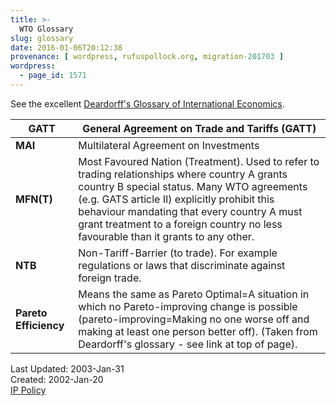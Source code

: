 ```yaml
---
title: >-
  WTO Glossary
slug: glossary
date: 2016-01-06T20:12:38
provenance: [ wordpress, rufuspollock.org, migration-201703 ]
wordpress:
  - page_id: 1571
---
```


See the excellent [Deardorff's Glossary of International Economics](http://www-personal.umich.edu/~alandear/glossary/).  
  
  
**GATT** | General Agreement on Trade and Tariffs (GATT)  
---|---  
**MAI** | Multilateral Agreement on Investments  
**MFN(T)** | Most Favoured Nation (Treatment). Used to refer to trading relationships where country A grants country B special status. Many WTO agreements (e.g. GATS article II) explicitly prohibit this behaviour mandating that every country A must grant treatment to a foreign country no less favourable than it grants to any other.  
**NTB** | Non-Tariff-Barrier (to trade). For example regulations or laws that discriminate against foreign trade.  
**Pareto Efficiency** | Means the same as Pareto Optimal=A situation in which no Pareto-improving change is possible (pareto-improving=Making no one worse off and making at least one person better off). (Taken from Deardorff's glossary - see link at top of page).  
  
  
  
  

Last Updated: 2003-Jan-31  
Created: 2002-Jan-20  
[IP Policy](/copying/) 


